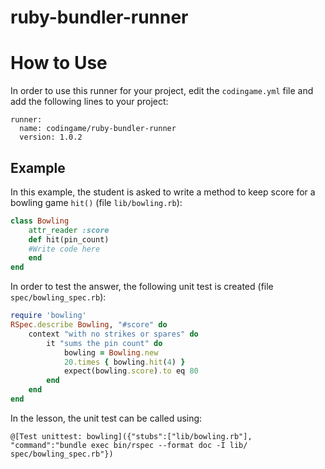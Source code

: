 # ruby-bundler-runner

# How to Use

In order to use this runner for your project, edit the `codingame.yml` file and add the following lines to your project:

    runner:
      name: codingame/ruby-bundler-runner
      version: 1.0.2

## Example

In this example, the student is asked to write a method to keep score for a bowling game `hit()` (file `lib/bowling.rb`):

```ruby
class Bowling
	attr_reader :score
	def hit(pin_count)
    #Write code here
	end
end
```

In order to test the answer, the following unit test is created (file `spec/bowling_spec.rb`):
```ruby
require 'bowling'
RSpec.describe Bowling, "#score" do
	context "with no strikes or spares" do
		it "sums the pin count" do
			bowling = Bowling.new
			20.times { bowling.hit(4) }
			expect(bowling.score).to eq 80
		end
	end
end
```

In the lesson, the unit test can be called using:

`@[Test unittest: bowling]({"stubs":["lib/bowling.rb"], "command":"bundle exec bin/rspec --format doc -I lib/ spec/bowling_spec.rb"})`
